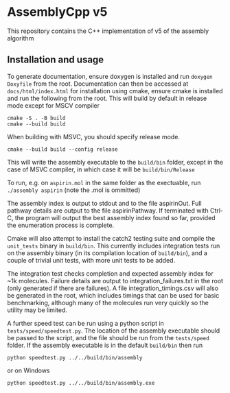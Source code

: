 # AssemblyCpp v5

This repository contains the C++ implementation of v5 of the assembly algorithm


## Installation and usage
To generate documentation, ensure doxygen is installed and run `doxygen Doxyfile` from the root. Documentation can then be accessed at `docs/html/index.html`
for installation using cmake, ensure cmake is installed and run the following from the root. This will build by default in release mode except for MSCV compiler
```
cmake -S . -B build
cmake --build build
```

When building with MSVC, you should specify release mode. 

```
cmake --build build --config release
```

This will write the assembly executable to the `build/bin` folder, except in the case of MSVC compiler, in which case it will be `build/bin/Release`

To run, e.g. on `aspirin.mol` in the same folder as the exectuable, run `./assembly aspirin` (note the .mol is ommitted)

The assembly index is output to stdout and to the file aspirinOut. Full pathway details are output to the file aspirinPathway. If terminated with Ctrl-C, the program will output the best assembly index found so far, provided the enumeration process is complete.

Cmake will also attempt to install the catch2 testing suite and compile the `unit_tests` binary in `build/bin`. This currently includes integration tests run on the assembly binary (in its compilation location of `build/bin`), and a couple of trivial unit tests, with more unit tests to be added. 

The integration test checks completion and expected assembly index for ~1k molecules. Failure details are output to integration_failures.txt in the root (only generated if there are failures). A file integration_timings.csv will also be generated in the root, which includes timings that can be used for basic benchmarking, although many of the molecules run very quickly so the utility may be limited.

A further speed test can be run using a python script in `tests/speed/speedtest.py`. The location of the assembly executable should be passed to the script, and the file should be run from the `tests/speed` folder. If the assembly executable is in the default `build/bin` then run

```
python speedtest.py ../../build/bin/assembly
```

or on Windows

```
python speedtest.py ../../build/bin/assembly.exe
```